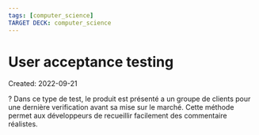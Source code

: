 ```yaml
---
tags: [computer_science] 
TARGET DECK: computer_science
---
```

# User acceptance testing
Created: 2022-09-21

?
Dans ce type de test, le produit est présenté a un groupe de clients pour une dernière verification avant sa mise sur le marché.
Cette méthode permet aux développeurs de recueillir facilement des commentaire réalistes.
<!--SR:!2022-12-23,58,250-->